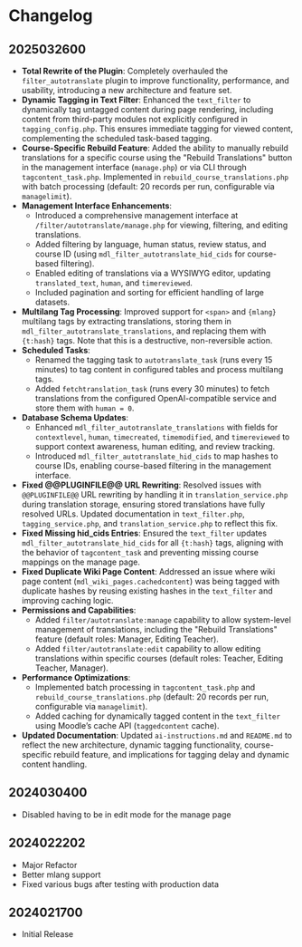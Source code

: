 # Changelog

## 2025032600

- **Total Rewrite of the Plugin**: Completely overhauled the `filter_autotranslate` plugin to improve functionality, performance, and usability, introducing a new architecture and feature set.
- **Dynamic Tagging in Text Filter**: Enhanced the `text_filter` to dynamically tag untagged content during page rendering, including content from third-party modules not explicitly configured in `tagging_config.php`. This ensures immediate tagging for viewed content, complementing the scheduled task-based tagging.
- **Course-Specific Rebuild Feature**: Added the ability to manually rebuild translations for a specific course using the "Rebuild Translations" button in the management interface (`manage.php`) or via CLI through `tagcontent_task.php`. Implemented in `rebuild_course_translations.php` with batch processing (default: 20 records per run, configurable via `managelimit`).
- **Management Interface Enhancements**:
  - Introduced a comprehensive management interface at `/filter/autotranslate/manage.php` for viewing, filtering, and editing translations.
  - Added filtering by language, human status, review status, and course ID (using `mdl_filter_autotranslate_hid_cids` for course-based filtering).
  - Enabled editing of translations via a WYSIWYG editor, updating `translated_text`, `human`, and `timereviewed`.
  - Included pagination and sorting for efficient handling of large datasets.
- **Multilang Tag Processing**: Improved support for `<span>` and `{mlang}` multilang tags by extracting translations, storing them in `mdl_filter_autotranslate_translations`, and replacing them with `{t:hash}` tags. Note that this is a destructive, non-reversible action.
- **Scheduled Tasks**:
  - Renamed the tagging task to `autotranslate_task` (runs every 15 minutes) to tag content in configured tables and process multilang tags.
  - Added `fetchtranslation_task` (runs every 30 minutes) to fetch translations from the configured OpenAI-compatible service and store them with `human = 0`.
- **Database Schema Updates**:
  - Enhanced `mdl_filter_autotranslate_translations` with fields for `contextlevel`, `human`, `timecreated`, `timemodified`, and `timereviewed` to support context awareness, human editing, and review tracking.
  - Introduced `mdl_filter_autotranslate_hid_cids` to map hashes to course IDs, enabling course-based filtering in the management interface.
- **Fixed @@PLUGINFILE@@ URL Rewriting**: Resolved issues with `@@PLUGINFILE@@` URL rewriting by handling it in `translation_service.php` during translation storage, ensuring stored translations have fully resolved URLs. Updated documentation in `text_filter.php`, `tagging_service.php`, and `translation_service.php` to reflect this fix.
- **Fixed Missing hid_cids Entries**: Ensured the `text_filter` updates `mdl_filter_autotranslate_hid_cids` for all `{t:hash}` tags, aligning with the behavior of `tagcontent_task` and preventing missing course mappings on the manage page.
- **Fixed Duplicate Wiki Page Content**: Addressed an issue where wiki page content (`mdl_wiki_pages.cachedcontent`) was being tagged with duplicate hashes by reusing existing hashes in the `text_filter` and improving caching logic.
- **Permissions and Capabilities**:
  - Added `filter/autotranslate:manage` capability to allow system-level management of translations, including the "Rebuild Translations" feature (default roles: Manager, Editing Teacher).
  - Added `filter/autotranslate:edit` capability to allow editing translations within specific courses (default roles: Teacher, Editing Teacher, Manager).
- **Performance Optimizations**:
  - Implemented batch processing in `tagcontent_task.php` and `rebuild_course_translations.php` (default: 20 records per run, configurable via `managelimit`).
  - Added caching for dynamically tagged content in the `text_filter` using Moodle’s cache API (`taggedcontent` cache).
- **Updated Documentation**: Updated `ai-instructions.md` and `README.md` to reflect the new architecture, dynamic tagging functionality, course-specific rebuild feature, and implications for tagging delay and dynamic content handling.

## 2024030400

- Disabled having to be in edit mode for the manage page

## 2024022202

- Major Refactor
- Better mlang support
- Fixed various bugs after testing with production data

## 2024021700

- Initial Release
